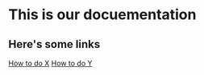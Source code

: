 # This is our docuementation

## Here's some links

[How to do X](how-to-do-x.md)
[How to do Y](how-to-do-y.md)